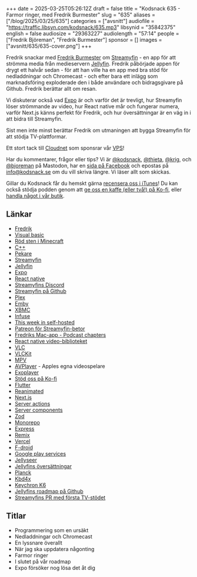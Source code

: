 +++
date = 2025-03-25T05:26:12Z
draft = false
title = "Kodsnack 635 - Farmor ringer, med Fredrik Burmester"
slug = "635"
aliases = ["/blog/2025/03/25/635"]
categories = ["avsnitt"]
audiofile = "https://traffic.libsyn.com/kodsnack/635.mp3"
libsynid = "35842375"
english = false
audiosize = "29363227"
audiolength = "57:14"
people = ["Fredrik Björeman", "Fredrik Burmester"]
sponsor = []
images = ["avsnitt/635/635-cover.png"]
+++

Fredrik snackar med [Fredrik Burmester](https://fredrikburmester.com/) om [Streamyfin](https://streamyfin.app/) - en app för att strömma media från medieservern [Jellyfin](https://jellyfin.org/). Fredrik påbörjade appen för drygt ett halvår sedan - för att han ville ha en app med bra stöd för nedladdningar och Chromecast - och efter bara ett inlägg som marknadsföring exploderade den i både användare och bidragsgivare på Github. Fredrik berättar allt om resan.

Vi diskuterar också vad [Expo](https://expo.dev/) är och varför det är trevligt, hur Streamyfin löser strömmande av video, hur React native mår och fungerar numera, varför Next.js känns perfekt för Fredrik, och hur översättningar är en väg in i att bidra till Streamyfin.

Sist men inte minst berättar Fredrik om utmaningen att bygga Streamyfin för att stödja TV-plattformar.

Ett stort tack till [Cloudnet](https://www.cloudnet.se) som sponsrar vår [VPS](https://en.wikipedia.org/wiki/Virtual_private_server)!

Har du kommentarer, frågor eller tips? Vi är [@kodsnack](https://social.podsnack.se/@kodsnack), [@thieta](https://6510.nu/@thieta), [@krig](https://6510.nu/@krig), och [@bjoreman](https://toot.cafe/@bjoreman) på Mastodon, har en [sida på Facebook](https://www.facebook.com/) och epostas på [info@kodsnack.se](mailto:info@kodsnack.se) om du vill skriva längre. Vi läser allt som skickas.

Gillar du Kodsnack får du hemskt gärna [recensera oss i iTunes](https://itunes.apple.com/se/podcast/kodsnack/id561631498?l=en)! Du kan också stödja podden genom att <a href="https://ko-fi.com/kodsnack" rel="payment">ge oss en kaffe (eller två!) på Ko-fi</a>, eller [handla något i vår butik](https://shop.spreadshirt.se/kodsnack/).

## Länkar
* [Fredrik](https://fredrikburmester.com/)
* [Visual basic](https://en.wikipedia.org/wiki/Visual_Basic_%28classic%29)
* [Röd sten i Minecraft](https://minecraft.fandom.com/wiki/Redstone_Dust)
* [C++](https://en.wikipedia.org/wiki/C%2B%2B)
* [Pekare](https://en.wikipedia.org/wiki/Pointer_%28computer_programming%29)
* [Streamyfin](https://streamyfin.app/)
* [Jellyfin](https://jellyfin.org/)
* [Expo](https://expo.dev/)
* [React native](https://en.wikipedia.org/wiki/React_Native)
* [Streamyfins Discord](https://discord.gg/aJvAYeycyY)
* [Streamyfin på Github](https://github.com/streamyfin/streamyfin)
* [Plex](https://en.wikipedia.org/wiki/Plex)
* [Emby](https://emby.media/)
* [XBMC](https://en.wikipedia.org/wiki/Kodi_%28software%29)
* [Infuse](https://firecore.com/infuse)
* [This week in self-hosted](https://selfh.st/newsletter/)
* [Patreon för Streamyfin-betor](https://www.patreon.com/streamyfin)
* [Fredriks Mac-app - Podcast chapters](https://chaptersapp.com/)
* [React native video-biblioteket](https://docs.thewidlarzgroup.com/react-native-video/)
* [VLC](https://www.videolan.org/vlc/)
* [VLCKit](https://wiki.videolan.org/VLCKit/)
* [MPV](https://mpv.io/)
* [AVPlayer](https://developer.apple.com/documentation/avfoundation/avplayer) - Apples egna videospelare
* [Exoplayer](https://github.com/androidx/media)
* [Stöd oss på Ko-fi](https://ko-fi.com/kodsnack)
* [Flutter](https://flutter.dev/)
* [Reanimated](https://docs.swmansion.com/react-native-reanimated/)
* [Next.js](https://nextjs.org/)
* [Server actions](https://react.dev/reference/rsc/server-functions#server-functions-with-actions)
* [Server components](https://react.dev/reference/rsc/server-components)
* [Zod](https://zod.dev/)
* [Monorepo](https://en.wikipedia.org/wiki/Monorepo)
* [Express](https://expressjs.com/)
* [Remix](https://remix.run/)
* [Vercel](https://en.wikipedia.org/wiki/Vercel)
* [F-droid](https://en.wikipedia.org/wiki/F-Droid)
* [Google play services](https://en.wikipedia.org/wiki/Google_Play_Services)
* [Jellyseer](https://github.com/Fallenbagel/jellyseerr)
* [Jellyfins översättningar](https://crowdin.com/project/streamyfin)
* [Planck](https://olkb.com/collections/planck)
* [Kbd4x](https://www.bjoreman.com/thoughts/keymapping.html)
* [Keychron K6](https://www.keychron.com/products/keychron-k6-wireless-mechanical-keyboard?srsltid=AfmBOoodiQa0mx_9XeEAK7E2kkQLpZ6F1dHcp1D6-ZEOnkmmnAgom2VB)
* [Jellyfins roadmap på Github](https://github.com/users/fredrikburmester/projects/5)
* [Streamyfins PR med första TV-stödet](https://github.com/streamyfin/streamyfin/pull/374/files)

## Titlar
* Programmering som en ursäkt
* Nedladdningar och Chromecast
* En lyssnare överallt
* När jag ska uppdatera någonting
* Farmor ringer
* I slutet på vår roadmap
* Expo försöker nog lösa det åt dig